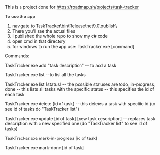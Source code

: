 This is a project done for https://roadmap.sh/projects/task-tracker

To use the app
1. navigate to TaskTracker\bin\Release\net9.0\publish\
2. There you'll see the actual files
3. I published the whole repo to show my c# code
4. open cmd in that directory
5. for windows to run the app use: TaskTracker.exe [command]

Commands:
 
 TaskTracker.exe add "task description"
    -- to add a task
    
 TaskTracker.exe list
    --to list all the tasks
    
 TaskTracker.exe list [status]
    -- the possible statuses are todo, in-progress, done
    -- this lists all tasks with the specific status
    -- this specifies the id of each task
    
 TaskTracker.exe delete [id of task]
    -- this deletes a task with specific id (to see id of tasks do "TaskTracker list")
    
 TaskTracker.exe update [id of task] [new task description]
    -- replaces task description with a new specified one (do "TaskTracker list" to see id of tasks)

 TaskTracker.exe mark-in-progress [id of task]

 TaskTracker.exe mark-done [id of task]
